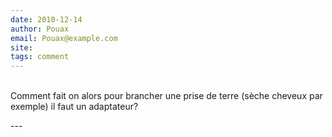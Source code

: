 ```yaml
---
date: 2010-12-14
author: Pouax
email: Pouax@example.com
site: 
tags: comment
---
```


<p><br />
Comment fait on alors pour brancher une prise de terre (sèche cheveux par exemple) il faut un adaptateur?</p>
---
